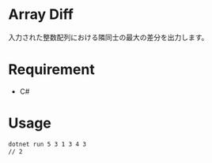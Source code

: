 # Array Diff
入力された整数配列における隣同士の最大の差分を出力します。

# Requirement
* C#

# Usage
```bash
dotnet run 5 3 1 3 4 3
// 2
```